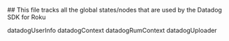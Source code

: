 ## This file tracks all the global states/nodes that are used by the Datadog SDK for Roku

datadogUserInfo
datadogContext
datadogRumContext
datadogUploader